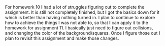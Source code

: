 For homework 10 I had a lot of struggles figuring out to complete the assignment.  It is still not completely finished, but I got the basics down for it which is better than having nothing turned in.  I plan to continue to explore how to achieve the things I was not able to, so that I can apply it to the homework for assignment 11.  I basically just need to figure out collisions, and changing the color of the background/squares.  Once I figure those out I plan to revisit this assignment and make those changes.
